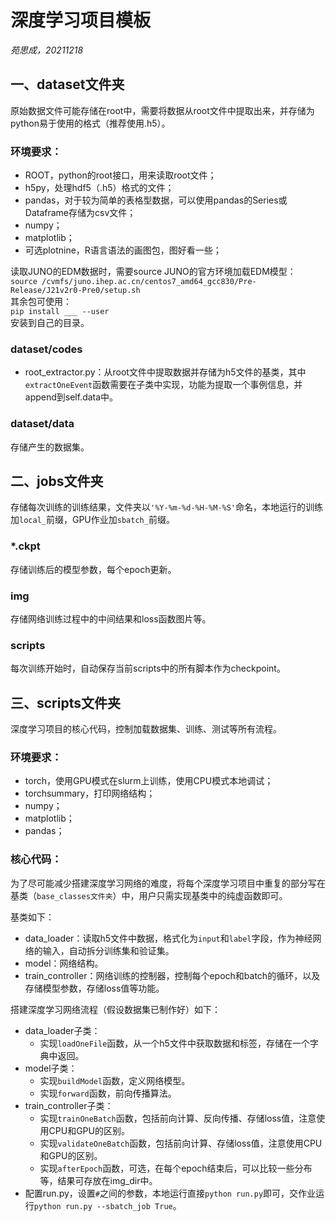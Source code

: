 # 深度学习项目模板

*苑思成，20211218*

## 一、dataset文件夹

原始数据文件可能存储在root中，需要将数据从root文件中提取出来，并存储为python易于使用的格式（推荐使用.h5）。  

### 环境要求：
- ROOT，python的root接口，用来读取root文件；
- h5py，处理hdf5（.h5）格式的文件；
- pandas，对于较为简单的表格型数据，可以使用pandas的Series或Dataframe存储为csv文件；
- numpy； 
- matplotlib；
- 可选plotnine，R语言语法的画图包，图好看一些；

读取JUNO的EDM数据时，需要source JUNO的官方环境加载EDM模型：  
`source /cvmfs/juno.ihep.ac.cn/centos7_amd64_gcc830/Pre-Release/J21v2r0-Pre0/setup.sh`  
其余包可使用：  
`pip install ___ --user`  
安装到自己的目录。  

### dataset/codes
- root_extractor.py：从root文件中提取数据并存储为h5文件的基类，其中`extractOneEvent`函数需要在子类中实现，功能为提取一个事例信息，并append到self.data中。

### dataset/data
存储产生的数据集。  


## 二、jobs文件夹
存储每次训练的训练结果，文件夹以`'%Y-%m-%d-%H-%M-%S'`命名，本地运行的训练加`local_`前缀，GPU作业加`sbatch_`前缀。

### *.ckpt
存储训练后的模型参数，每个epoch更新。

### img
存储网络训练过程中的中间结果和loss函数图片等。

### scripts
每次训练开始时，自动保存当前scripts中的所有脚本作为checkpoint。

## 三、scripts文件夹
深度学习项目的核心代码，控制加载数据集、训练、测试等所有流程。  

### 环境要求：
- torch，使用GPU模式在slurm上训练，使用CPU模式本地调试；
- torchsummary，打印网络结构；
- numpy；
- matplotlib；
- pandas；

### 核心代码： 
为了尽可能减少搭建深度学习网络的难度，将每个深度学习项目中重复的部分写在基类（`base_classes文件夹`）中，用户只需实现基类中的纯虚函数即可。 

基类如下：
- data_loader：读取h5文件中数据，格式化为`input`和`label`字段，作为神经网络的输入，自动拆分训练集和验证集。
- model：网络结构。
- train_controller：网络训练的控制器，控制每个epoch和batch的循环，以及存储模型参数，存储loss值等功能。

搭建深度学习网络流程（假设数据集已制作好）如下：
- data_loader子类：
  - 实现`loadOneFile`函数，从一个h5文件中获取数据和标签，存储在一个字典中返回。
- model子类：
  - 实现`buildModel`函数，定义网络模型。
  - 实现`forward`函数，前向传播算法。
- train_controller子类：
  - 实现`trainOneBatch`函数，包括前向计算、反向传播、存储loss值，注意使用CPU和GPU的区别。
  - 实现`validateOneBatch`函数，包括前向计算、存储loss值，注意使用CPU和GPU的区别。
  - 实现`afterEpoch`函数，可选，在每个epoch结束后，可以比较一些分布等，结果可存放在img_dir中。
- 配置run.py，设置`#`之间的参数，本地运行直接`python run.py`即可，交作业运行`python run.py --sbatch_job True`。




